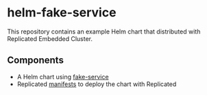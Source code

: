 # helm-fake-service

This repository contains an example Helm chart that distributed with Replicated Embedded Cluster.

## Components

- A Helm chart using [fake-service](https://github.com/nicholasjackson/fake-service)
- Replicated [manifests](https://docs.replicated.com/reference/custom-resource-about) to deploy the chart with Replicated
